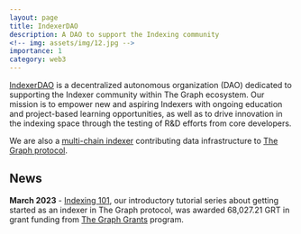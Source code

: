 ```yaml
---
layout: page
title: IndexerDAO
description: A DAO to support the Indexing community
<!-- img: assets/img/12.jpg -->
importance: 1
category: web3
---
```


[IndexerDAO](https://www.indexerdao.com/) is a decentralized autonomous organization (DAO) dedicated to supporting the Indexer community within The Graph ecosystem. Our mission is to empower new and aspiring Indexers with ongoing education and project-based learning opportunities, as well as to drive innovation in the indexing space through the testing of R&D efforts from core developers. 

We are also a [multi-chain indexer](https://thegraph.com/explorer/profile/0x223260f3ca014adc40c98d50d5c4178657d53e26?view=Indexing&chain=mainnet) contributing data infrastructure to [The Graph protocol](https://thegraph.com/en/).

## News
**March 2023** - [Indexing 101](https://docs.indexerdao.com/), our introductory tutorial series about getting started as an indexer in The Graph protocol, was awarded 68,027.21 GRT in grant funding from [The Graph Grants](https://thegraph.com/ecosystem/grants/) program.
